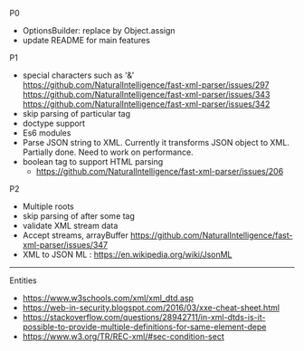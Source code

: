 P0
* OptionsBuilder: replace by Object.assign
* update README for main features

P1
* special characters such as '&amp;'
    https://github.com/NaturalIntelligence/fast-xml-parser/issues/297
    https://github.com/NaturalIntelligence/fast-xml-parser/issues/343
    https://github.com/NaturalIntelligence/fast-xml-parser/issues/342
* skip parsing of particular tag
* doctype support
* Es6 modules
* Parse JSON string to XML. Currently it transforms JSON object to XML. Partially done. Need to work on performance.
* boolean tag to support HTML parsing
    * https://github.com/NaturalIntelligence/fast-xml-parser/issues/206

P2
* Multiple roots
* skip parsing of after some tag
* validate XML stream data
* Accept streams, arrayBuffer
    https://github.com/NaturalIntelligence/fast-xml-parser/issues/347
* XML to JSON ML : https://en.wikipedia.org/wiki/JsonML


----

Entities
* https://www.w3schools.com/xml/xml_dtd.asp
* https://web-in-security.blogspot.com/2016/03/xxe-cheat-sheet.html
* https://stackoverflow.com/questions/28942711/in-xml-dtds-is-it-possible-to-provide-multiple-definitions-for-same-element-depe
* https://www.w3.org/TR/REC-xml/#sec-condition-sect